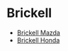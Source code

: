 # Brickell

* [Brickell Mazda](./brickell_mazda_dealership_tour_)
* [Brickell Honda](./Brickell_Honda_Dealership_Tour)
